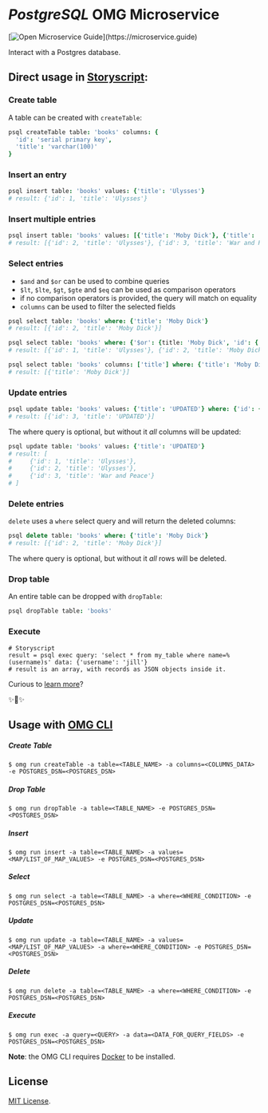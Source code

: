 # _PostgreSQL_ OMG Microservice

[![Open Microservice Guide](https://img.shields.io/badge/OMG%20Enabled-👍-green.svg?)](https://microservice.guide)

Interact with a Postgres database.

## Direct usage in [Storyscript](https://storyscript.io/):

### Create table

A table can be created with `createTable`:

```coffee
psql createTable table: 'books' columns: {
  'id': 'serial primary key',
  'title': 'varchar(100)'
}
```

### Insert an entry

```coffee
psql insert table: 'books' values: {'title': 'Ulysses'}
# result: {'id': 1, 'title': 'Ulysses'}
```

### Insert multiple entries

```coffee
psql insert table: 'books' values: [{'title': 'Moby Dick'}, {'title': 'War and Peace'}]
# result: [{'id': 2, 'title': 'Ulysses'}, {'id': 3, 'title': 'War and Peace'}]
```

### Select entries

- `$and` and `$or` can be used to combine queries
- `$lt`, `$lte`, `$gt`, `$gte` and `$eq` can be used as comparison operators
- if no comparison operators is provided, the query will match on equality
- `columns` can be used to filter the selected fields

```coffee
psql select table: 'books' where: {'title': 'Moby Dick'}
# result: [{'id': 2, 'title': 'Moby Dick'}]
```

```coffee
psql select table: 'books' where: {'$or': {title: 'Moby Dick', 'id': {'$lt': 2}}}
# result: [{'id': 1, 'title': 'Ulysses'}, {'id': 2, 'title': 'Moby Dick'}]
```

```coffee
psql select table: 'books' columns: ['title'] where: {'title': 'Moby Dick'}
# result: [{'title': 'Moby Dick'}]
```

### Update entries

```coffee
psql update table: 'books' values: {'title': 'UPDATED'} where: {'id': {'$gt': 2}}
# result: [{'id': 3, 'title': 'UPDATED'}]
```

The where query is optional, but without it _all_ columns will be updated:

```coffee
psql update table: 'books' values: {'title': 'UPDATED'}
# result: [
#     {'id': 1, 'title': 'Ulysses'},
#     {'id': 2, 'title': 'Ulysses'},
#     {'id': 3, 'title': 'War and Peace'}
# ]
```

### Delete entries

`delete` uses a `where` select query and will return the deleted columns:

```coffee
psql delete table: 'books' where: {'title': 'Moby Dick'}
# result: [{'id': 2, 'title': 'Moby Dick'}]
```

The where query is optional, but without it _all_ rows will be deleted.

### Drop table

An entire table can be dropped with `dropTable`:

```coffee
psql dropTable table: 'books'
```

### Execute

```storyscript
# Storyscript
result = psql exec query: 'select * from my_table where name=%(username)s' data: {'username': 'jill'}
# result is an array, with records as JSON objects inside it.
```

Curious to [learn more](https://docs.storyscript.io/)?

✨🍰✨

## Usage with [OMG CLI](https://www.npmjs.com/package/omg)

##### Create Table
```shell
$ omg run createTable -a table=<TABLE_NAME> -a columns=<COLUMNS_DATA> -e POSTGRES_DSN=<POSTGRES_DSN>
```
##### Drop Table
```shell
$ omg run dropTable -a table=<TABLE_NAME> -e POSTGRES_DSN=<POSTGRES_DSN>
```

##### Insert
```shell
$ omg run insert -a table=<TABLE_NAME> -a values=<MAP/LIST_OF_MAP_VALUES> -e POSTGRES_DSN=<POSTGRES_DSN>
```

##### Select
```shell
$ omg run select -a table=<TABLE_NAME> -a where=<WHERE_CONDITION> -e POSTGRES_DSN=<POSTGRES_DSN>
```

##### Update
```shell
$ omg run update -a table=<TABLE_NAME> -a values=<MAP/LIST_OF_MAP_VALUES> -a where=<WHERE_CONDITION> -e POSTGRES_DSN=<POSTGRES_DSN>
```

##### Delete
```shell
$ omg run delete -a table=<TABLE_NAME> -a where=<WHERE_CONDITION> -e POSTGRES_DSN=<POSTGRES_DSN>
```

##### Execute
```shell
$ omg run exec -a query=<QUERY> -a data=<DATA_FOR_QUERY_FIELDS> -e POSTGRES_DSN=<POSTGRES_DSN>
```


**Note**: the OMG CLI requires [Docker](https://docs.docker.com/install/) to be installed.

## License
[MIT License](https://github.com/omg-services/psql/blob/master/LICENSE).
